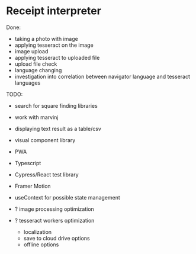 # Receipt interpreter

Done:

- taking a photo with image
- applying tesseract on the image
- image upload
- applying tesseract to uploaded file
- upload file check
- language changing
- investigation into correlation between navigator language and tesseract languages

TODO:

- search for square finding libraries
- work with marvinj
- displaying text result as a table/csv

- visual component library
- PWA
- Typescript
- Cypress/React test library
- Framer Motion
- useContext for possible state management
- ? image processing optimization
- ? tesseract workers optimization
  - localization
  - save to cloud drive options
  - offline options
